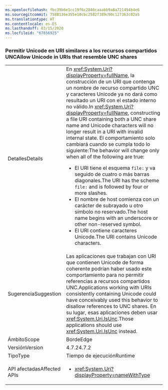 ```yaml
---
ms.openlocfilehash: fbc39b6e1cc19f6c2846caaabb9a8a721494b4e6
ms.sourcegitcommit: 7588136e355e10cbc2582f389c90c127363c02a5
ms.translationtype: HT
ms.contentlocale: es-ES
ms.lasthandoff: 03/15/2020
ms.locfileid: "67856925"
---
```

### <a name="allow-unicode-in-uris-that-resemble-unc-shares"></a><span data-ttu-id="51e26-101">Permitir Unicode en URI similares a los recursos compartidos UNC</span><span class="sxs-lookup"><span data-stu-id="51e26-101">Allow Unicode in URIs that resemble UNC shares</span></span>

|   |   |
|---|---|
|<span data-ttu-id="51e26-102">Detalles</span><span class="sxs-lookup"><span data-stu-id="51e26-102">Details</span></span>|<span data-ttu-id="51e26-103">En <xref:System.Uri?displayProperty=fullName>, la construcción de un URI que contenga un nombre de recurso compartido UNC y caracteres Unicode ya no dará como resultado un URI con el estado interno no válido.</span><span class="sxs-lookup"><span data-stu-id="51e26-103">In <xref:System.Uri?displayProperty=fullName>, constructing a file URI containing both a UNC share name and Unicode characters will no longer result in a URI with invalid internal state.</span></span> <span data-ttu-id="51e26-104">El comportamiento solo cambiará cuando se cumpla todo lo siguiente:</span><span class="sxs-lookup"><span data-stu-id="51e26-104">The behavior will change only when all of the following are true:</span></span><ul><li><span data-ttu-id="51e26-105">El URI tiene el esquema <code>file:</code> y va seguido de cuatro o más barras diagonales.</span><span class="sxs-lookup"><span data-stu-id="51e26-105">The URI has the scheme <code>file:</code> and is followed by four or more slashes.</span></span></li><li><span data-ttu-id="51e26-106">El nombre de host comienza con un carácter de subrayado u otro símbolo no reservado.</span><span class="sxs-lookup"><span data-stu-id="51e26-106">The host name begins with an underscore or other non-reserved symbol.</span></span></li><li><span data-ttu-id="51e26-107">El URI contiene caracteres Unicode.</span><span class="sxs-lookup"><span data-stu-id="51e26-107">The URI contains Unicode characters.</span></span></li></ul>|
|<span data-ttu-id="51e26-108">Sugerencia</span><span class="sxs-lookup"><span data-stu-id="51e26-108">Suggestion</span></span>|<span data-ttu-id="51e26-109">Las aplicaciones que trabajan con URI que contienen Unicode de forma coherente podrían haber usado este comportamiento para no permitir referencias a recursos compartidos UNC.</span><span class="sxs-lookup"><span data-stu-id="51e26-109">Applications working with URIs consistently containing Unicode could have conceivably used this behavior to disallow references to UNC shares.</span></span> <span data-ttu-id="51e26-110">En su lugar, esas aplicaciones deben usar <xref:System.Uri.IsUnc>.</span><span class="sxs-lookup"><span data-stu-id="51e26-110">Those applications should use <xref:System.Uri.IsUnc> instead.</span></span>|
|<span data-ttu-id="51e26-111">Ámbito</span><span class="sxs-lookup"><span data-stu-id="51e26-111">Scope</span></span>|<span data-ttu-id="51e26-112">Borde</span><span class="sxs-lookup"><span data-stu-id="51e26-112">Edge</span></span>|
|<span data-ttu-id="51e26-113">Versión</span><span class="sxs-lookup"><span data-stu-id="51e26-113">Version</span></span>|<span data-ttu-id="51e26-114">4.7.2</span><span class="sxs-lookup"><span data-stu-id="51e26-114">4.7.2</span></span>|
|<span data-ttu-id="51e26-115">Tipo</span><span class="sxs-lookup"><span data-stu-id="51e26-115">Type</span></span>|<span data-ttu-id="51e26-116">Tiempo de ejecución</span><span class="sxs-lookup"><span data-stu-id="51e26-116">Runtime</span></span>|
|<span data-ttu-id="51e26-117">API afectadas</span><span class="sxs-lookup"><span data-stu-id="51e26-117">Affected APIs</span></span>|<ul><li><xref:System.Uri?displayProperty=nameWithType></li></ul>|
